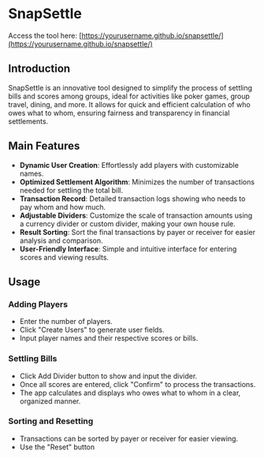 # SnapSettle

Access the tool here: [https://yourusername.github.io/snapsettle/](https://yourusername.github.io/snapsettle/)

## Introduction

SnapSettle is an innovative tool designed to simplify the process of settling bills and scores among groups, ideal for activities like poker games, group travel, dining, and more. It allows for quick and efficient calculation of who owes what to whom, ensuring fairness and transparency in financial settlements.

## Main Features

- **Dynamic User Creation**: Effortlessly add players with customizable names.
- **Optimized Settlement Algorithm**: Minimizes the number of transactions needed for settling the total bill.
- **Transaction Record**: Detailed transaction logs showing who needs to pay whom and how much.
- **Adjustable Dividers**: Customize the scale of transaction amounts using a currency divider or custom divider, making your own house rule.
- **Result Sorting**: Sort the final transactions by payer or receiver for easier analysis and comparison.
- **User-Friendly Interface**: Simple and intuitive interface for entering scores and viewing results.

## Usage

### Adding Players

- Enter the number of players.
- Click "Create Users" to generate user fields.
- Input player names and their respective scores or bills.

### Settling Bills

- Click Add Divider button to show and input the divider.
- Once all scores are entered, click "Confirm" to process the transactions.
- The app calculates and displays who owes what to whom in a clear, organized manner.

### Sorting and Resetting

- Transactions can be sorted by payer or receiver for easier viewing.
- Use the "Reset" button
